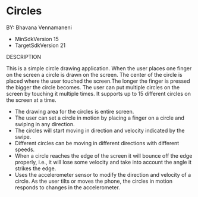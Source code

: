 # Circles

BY: Bhavana Vennamaneni

* MinSdkVersion 15
* TargetSdkVersion 21

DESCRIPTION

This is a simple circle drawing application. When the user places one finger on the screen a circle is drawn on the screen. The center of the circle is placed where the user touched the screen.The longer the finger is pressed the bigger the circle becomes. The user can put multiple circles on the screen by touching it multiple times. It supports up to 15 different circles on the screen at a time.

* The drawing area for the circles is entire screen. 
* The user can set a circle in motion by placing a finger on a circle and swiping in any direction.
* The circles will start moving in direction and velocity indicated by the swipe. 
* Different circles can be moving in different directions with different speeds.
* When a circle reaches the edge of the screen it will bounce off the edge properly, i.e., it will lose some velocity and take into account the angle it strikes the edge. 
* Uses the accelerometer sensor to modify the direction and velocity of a circle. As the user tilts or moves the phone, the circles in motion responds to changes in the accelerometer. 
